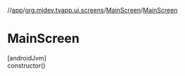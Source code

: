 //[app](../../../index.md)/[org.mjdev.tvapp.ui.screens](../index.md)/[MainScreen](index.md)/[MainScreen](-main-screen.md)

# MainScreen

[androidJvm]\
constructor()
